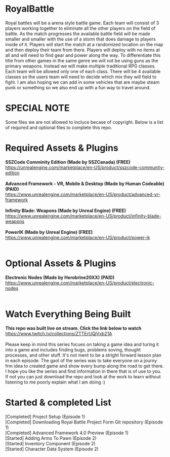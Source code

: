 # RoyalBattle
Royal battles will be a arena style battle game. Each team will consist of 3 players working together to eliminate all the other players on the field of battle. As the match progresses the available battle field will  be made smaller and smaller with the use of a storm that does damage to players inside of it. Players will start the match at a randomized location on the map and then deploy their team from there. Players will deploy with no items at all and will need to find gear and power along the way.   To differentiate this title from other games in the same genre we will not be using guns as the primary weapons. Instead we will make multiple traditional RPG classes. Each team will be allowed only one of each class. There will be 4 available classes so the users team will need to decide which mix they will field to fight. I am also hoping we can add in some vehicles that are maybe steam punk or something so we also end up with a fun way to travel around. 

# SPECIAL NOTE
Some files we are not allowed to incluce becase of copyright. Below is a list of required and optional files to complete this repo.

# Required Assets & Plugins
**SSZCode Comminity Edition (Made by SSZCanada)  (FREE)**
<br>
https://unrealengine.com/marketplace/en-US/product/sszcode-community-edition
<br>
<br>
**Advanced Framework - VR, Mobile & Desktop (Made by Human Codeable)  (PAID)**
<br>
https://www.unrealengine.com/marketplace/en-US/product/advanced-vr-framework
<br>
<br>
**Infinity Blade: Weapons (Made by Unreal Engine)  (FREE)**
<br>
https://www.unrealengine.com/marketplace/en-US/product/infinity-blade-weapons
<br>
<br>
**PowerIK (Made by Unreal Engine)  (FREE)**
<br>
https://www.unrealengine.com/marketplace/en-US/product/power-ik
<br>
<br>

# Optional Assets & Plugins
**Electronic Nodes (Made by Herobrine20XX)  (PAID)**
<br>
https://www.unrealengine.com/marketplace/en-US/product/electronic-nodes
<br>
<br>

# Watch Everything Being Built
**This repo was built live on stream. Click the link below to watch**
<br>
https://www.twitch.tv/collections/ZTTErUQjVxb21A
<br>
<br>
Please keep in mind this series focues on taking a game idea and turing it into a game and includes finding bugs, problems soving, thought processes, and other stuff. It's not ment to be a stright forward lesson plan in each episode. The gaol of the series was to take everyone on a journy frm idea to created game and show every bump along the road to get there. I hope you like the series and find information in there that is of use to you. If not you can just download the repo and look at the work to learn without listening to me poorly explain what I am doing :)

# Started & completed List
[Completed] Project Setup (Episode 1)
<br>
[Completed] Downloading Royal Battle Project Form Git repository (Episode 1)
<br>
[Completed] Advanced Framework 4.0 Preview (Episode 1)
<br>
[Started] Adding Arms To Pawn (Episode 2)
<br>
[Started] Inventory Component (Episode 2)
<br>
[Started] Character Data System (Episode 2)